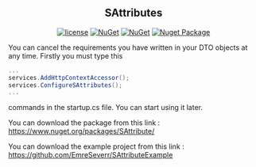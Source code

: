<h2 align="center">SAttributes</h2>

<div align="center"> 

[![license](https://img.shields.io/badge/license-MIT-blue.svg)](https://github.com/EmreSeverr/SAttributes/blob/master/LICENSE) 
[![NuGet](https://img.shields.io/nuget/v/SAttribute)](https://www.nuget.org/packages/SAttributes/) 
[![NuGet](https://img.shields.io/nuget/dt/SAttribute)](https://www.nuget.org/packages/SAttributes/) 
[![Nuget Package](https://github.com/EmreSeverr/SAttributes/actions/workflows/ciNuget.yml/badge.svg?branch=master)](https://github.com/EmreSeverr/SAttributes/actions/workflows/ciNuget.yml)

</div>

You can cancel the requirements you have written in your DTO objects at any time.
Firstly you must type this 

```c#
...
services.AddHttpContextAccessor();
services.ConfigureSAttributes();
...
```

commands in the startup.cs file. You can start using it later.

You can download the package from this link : https://www.nuget.org/packages/SAttribute/

You can download the example project from this link : https://github.com/EmreSeverr/SAttributeExample

